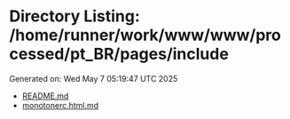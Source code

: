 # Directory Listing: /home/runner/work/www/www/processed/pt_BR/pages/include
Generated on: Wed May  7 05:19:47 UTC 2025

- [README.md](README.md)
- [monotonerc.html.md](monotonerc.html.md)
